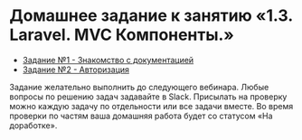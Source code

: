 # Домашнее задание к занятию «1.3. Laravel. MVC Компоненты.»

* [Задание №1 - Знакомство с документацией](exercise-01.md)
* [Задание №2 - Авторизация](exercise-02.md)

Задание желательно выполнить до следующего вебинара. Любые вопросы по решению задач задавайте в Slack.
Присылать на проверку можно каждую задачу по отдельности или все задачи вместе. Во время проверки по частям ваша домашняя работа будет со статусом «На доработке».
